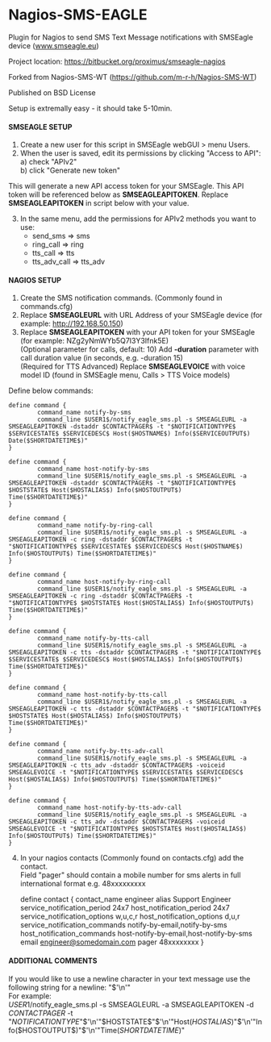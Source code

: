 Nagios-SMS-EAGLE
================

Plugin for Nagios to send SMS Text Message notifications with SMSEagle device (www.smseagle.eu)


Project location: https://bitbucket.org/proximus/smseagle-nagios

Forked from Nagios-SMS-WT (https://github.com/m-r-h/Nagios-SMS-WT)

Published on BSD License

Setup is extremally easy - it should take 5-10min.


#### SMSEAGLE SETUP

1. Create a new user for this script in SMSEagle webGUI > menu Users.
2. When the user is saved, edit its permissions by clicking "Access to API":\
a) check "APIv2"\
b) click "Generate new token"

This will generate a new API access token for your SMSEagle. This API token will be referenced below as **SMSEAGLEAPITOKEN**. Replace **SMSEAGLEAPITOKEN** in script below with your value.

3. In the same menu, add the permissions for APIv2 methods you want to use:
   - send_sms => sms
   - ring_call => ring
   - tts_call => tts
   - tts_adv_call => tts_adv



#### NAGIOS SETUP

1. Create the SMS notification commands.  (Commonly found in commands.cfg)
2. Replace **SMSEAGLEURL** with URL Address of your SMSEagle device (for example: http://192.168.50.150)
3. Replace **SMSEAGLEAPITOKEN** with your API token for your SMSEagle (for example: NZg2yNmWYb5Q7I3Y3Ifnk5E)\
(Optional parameter for calls, default: 10) Add **-duration** parameter with call duration value (in seconds, e.g. -duration 15)\
(Required for TTS Advanced) Replace **SMSEAGLEVOICE** with voice model ID (found in SMSEagle menu, Calls > TTS Voice models)

Define below commands:

	define command {
	        command_name notify-by-sms 
	        command_line $USER1$/notify_eagle_sms.pl -s SMSEAGLEURL -a SMSEAGLEAPITOKEN -dstaddr $CONTACTPAGER$ -t "$NOTIFICATIONTYPE$ $SERVICESTATE$ $SERVICEDESC$ Host($HOSTNAME$) Info($SERVICEOUTPUT$) Date($SHORTDATETIME$)" 
	} 
	
	define command { 
	        command_name host-notify-by-sms 
	        command_line $USER1$/notify_eagle_sms.pl -s SMSEAGLEURL -a SMSEAGLEAPITOKEN -dstaddr $CONTACTPAGER$ -t "$NOTIFICATIONTYPE$ $HOSTSTATE$ Host($HOSTALIAS$) Info($HOSTOUTPUT$) Time($SHORTDATETIME$)" 
	}

	define command { 
	        command_name notify-by-ring-call 
	        command_line $USER1$/notify_eagle_sms.pl -s SMSEAGLEURL -a SMSEAGLEAPITOKEN -c ring -dstaddr $CONTACTPAGER$ -t "$NOTIFICATIONTYPE$ $SERVICESTATE$ $SERVICEDESC$ Host($HOSTNAME$) Info($HOSTOUTPUT$) Time($SHORTDATETIME$)" 
	}

	define command { 
	        command_name host-notify-by-ring-call 
	        command_line $USER1$/notify_eagle_sms.pl -s SMSEAGLEURL -a SMSEAGLEAPITOKEN -c ring -dstaddr $CONTACTPAGER$ -t "$NOTIFICATIONTYPE$ $HOSTSTATE$ Host($HOSTALIAS$) Info($HOSTOUTPUT$) Time($SHORTDATETIME$)" 
	}

	define command { 
	        command_name notify-by-tts-call 
	        command_line $USER1$/notify_eagle_sms.pl -s SMSEAGLEURL -a SMSEAGLEAPITOKEN -c tts -dstaddr $CONTACTPAGER$ -t "$NOTIFICATIONTYPE$ $SERVICESTATE$ $SERVICEDESC$ Host($HOSTALIAS$) Info($HOSTOUTPUT$) Time($SHORTDATETIME$)" 
	}

	define command { 
	        command_name host-notify-by-tts-call 
	        command_line $USER1$/notify_eagle_sms.pl -s SMSEAGLEURL -a SMSEAGLEAPITOKEN -c tts -dstaddr $CONTACTPAGER$ -t "$NOTIFICATIONTYPE$ $HOSTSTATE$ Host($HOSTALIAS$) Info($HOSTOUTPUT$) Time($SHORTDATETIME$)" 
	}

	define command { 
	        command_name notify-by-tts-adv-call
	        command_line $USER1$/notify_eagle_sms.pl -s SMSEAGLEURL -a SMSEAGLEAPITOKEN -c tts_adv -dstaddr $CONTACTPAGER$ -voiceid SMSEAGLEVOICE -t "$NOTIFICATIONTYPE$ $SERVICESTATE$ $SERVICEDESC$ Host($HOSTALIAS$) Info($HOSTOUTPUT$) Time($SHORTDATETIME$)" 
	}

	define command { 
	        command_name host-notify-by-tts-adv-call
	        command_line $USER1$/notify_eagle_sms.pl -s SMSEAGLEURL -a SMSEAGLEAPITOKEN -c tts_adv -dstaddr $CONTACTPAGER$ -voiceid SMSEAGLEVOICE -t "$NOTIFICATIONTYPE$ $HOSTSTATE$ Host($HOSTALIAS$) Info($HOSTOUTPUT$) Time($SHORTDATETIME$)" 
	}


4. In your nagios contacts (Commonly found on contacts.cfg) add the contact.\
   Field "pager" should contain a mobile number for sms alerts in full international format e.g. 48xxxxxxxxx


	define contact {
	        contact_name                    engineer
	        alias                           Support Engineer
	        service_notification_period     24x7
	        host_notification_period        24x7
	        service_notification_options    w,u,c,r
	        host_notification_options       d,u,r
	        service_notification_commands   notify-by-email,notify-by-sms
	        host_notification_commands      host-notify-by-email,host-notify-by-sms
	        email                           engineer@somedomain.com
	        pager                           48xxxxxxxx
	}


#### ADDITIONAL COMMENTS
If you would like to use a newline character in your text message use the following string for a newline: "$'\n'"  
For example:\
$USER1$/notify_eagle_sms.pl -s SMSEAGLEURL -a SMSEAGLEAPITOKEN -d $CONTACTPAGER$ -t "$NOTIFICATIONTYPE$"$'\n'"$HOSTSTATE$"$'\n'"Host($HOSTALIAS$)"$'\n'"Info($HOSTOUTPUT$)"$'\n'"Time($SHORTDATETIME$)"

